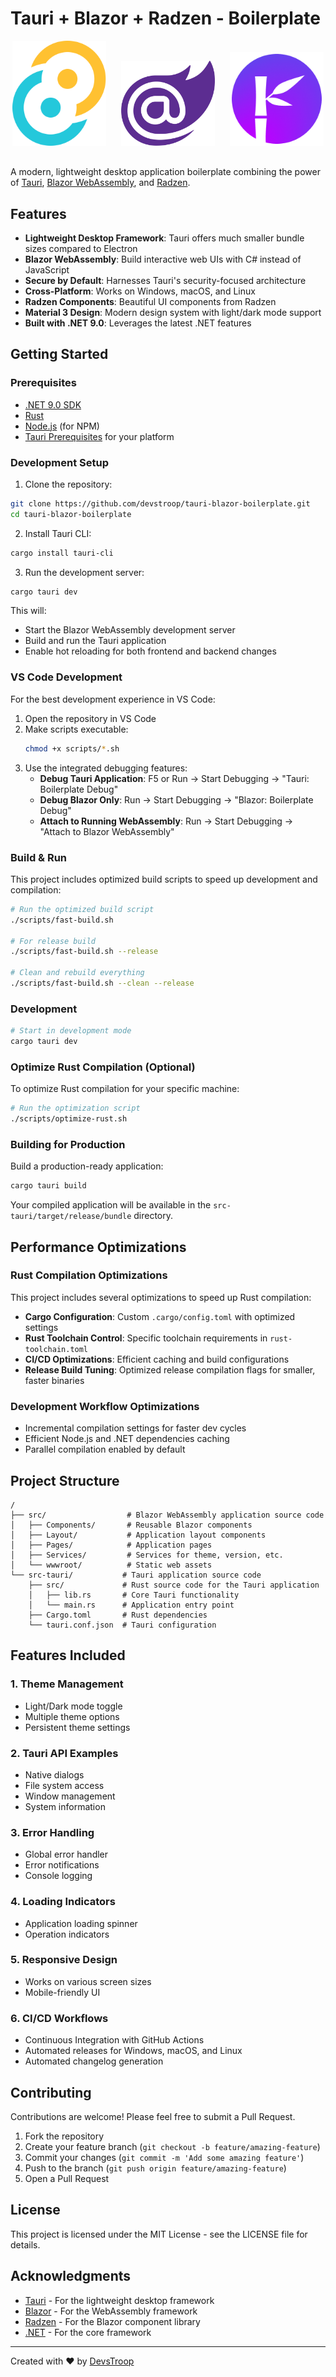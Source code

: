 # Tauri + Blazor + Radzen - Boilerplate

<p align="center" style="margin-bottom: 30px;">
  <img src="src/wwwroot/images/tauri.svg" alt="Tauri" width="150" />
  &nbsp;&nbsp;&nbsp;&nbsp;
  <img src="src/wwwroot/images/blazor.png" alt="Blazor" width="150" /> 
  &nbsp;&nbsp;&nbsp;&nbsp;
  <img src="src/wwwroot/images/radzen.png" alt="Radzen" width="150" />
</p>

A modern, lightweight desktop application boilerplate combining the power of [Tauri](https://tauri.app/), [Blazor WebAssembly](https://dotnet.microsoft.com/apps/aspnet/web-apps/blazor), and [Radzen](https://blazor.radzen.com/).

## Features

- **Lightweight Desktop Framework**: Tauri offers much smaller bundle sizes compared to Electron
- **Blazor WebAssembly**: Build interactive web UIs with C# instead of JavaScript
- **Secure by Default**: Harnesses Tauri's security-focused architecture
- **Cross-Platform**: Works on Windows, macOS, and Linux
- **Radzen Components**: Beautiful UI components from Radzen
- **Material 3 Design**: Modern design system with light/dark mode support
- **Built with .NET 9.0**: Leverages the latest .NET features

## Getting Started

### Prerequisites

- [.NET 9.0 SDK](https://dotnet.microsoft.com/download/dotnet/9.0)
- [Rust](https://www.rust-lang.org/tools/install)
- [Node.js](https://nodejs.org/) (for NPM)
- [Tauri Prerequisites](https://tauri.app/v1/guides/getting-started/prerequisites) for your platform

### Development Setup

1. Clone the repository:

```bash
git clone https://github.com/devstroop/tauri-blazor-boilerplate.git
cd tauri-blazor-boilerplate
```

2. Install Tauri CLI:

```bash
cargo install tauri-cli
```

3. Run the development server:

```bash
cargo tauri dev
```

This will:
- Start the Blazor WebAssembly development server
- Build and run the Tauri application
- Enable hot reloading for both frontend and backend changes

### VS Code Development

For the best development experience in VS Code:

1. Open the repository in VS Code
2. Make scripts executable:
   ```bash
   chmod +x scripts/*.sh
   ```
3. Use the integrated debugging features:
   - **Debug Tauri Application**: F5 or Run → Start Debugging → "Tauri: Boilerplate Debug"
   - **Debug Blazor Only**: Run → Start Debugging → "Blazor: Boilerplate Debug"
   - **Attach to Running WebAssembly**: Run → Start Debugging → "Attach to Blazor WebAssembly"

### Build & Run

This project includes optimized build scripts to speed up development and compilation:

```bash
# Run the optimized build script
./scripts/fast-build.sh

# For release build
./scripts/fast-build.sh --release

# Clean and rebuild everything
./scripts/fast-build.sh --clean --release
```

### Development

```bash
# Start in development mode
cargo tauri dev
```

### Optimize Rust Compilation (Optional)

To optimize Rust compilation for your specific machine:

```bash
# Run the optimization script
./scripts/optimize-rust.sh
```

### Building for Production

Build a production-ready application:

```bash
cargo tauri build
```

Your compiled application will be available in the `src-tauri/target/release/bundle` directory.

## Performance Optimizations

### Rust Compilation Optimizations
This project includes several optimizations to speed up Rust compilation:

- **Cargo Configuration**: Custom `.cargo/config.toml` with optimized settings
- **Rust Toolchain Control**: Specific toolchain requirements in `rust-toolchain.toml`
- **CI/CD Optimizations**: Efficient caching and build configurations
- **Release Build Tuning**: Optimized release compilation flags for smaller, faster binaries

### Development Workflow Optimizations
- Incremental compilation settings for faster dev cycles
- Efficient Node.js and .NET dependencies caching
- Parallel compilation enabled by default

## Project Structure

```
/
├── src/                  # Blazor WebAssembly application source code
│   ├── Components/       # Reusable Blazor components
│   ├── Layout/           # Application layout components
│   ├── Pages/            # Application pages
│   ├── Services/         # Services for theme, version, etc.
│   └── wwwroot/          # Static web assets
└── src-tauri/           # Tauri application source code
    ├── src/             # Rust source code for the Tauri application
    │   ├── lib.rs       # Core Tauri functionality
    │   └── main.rs      # Application entry point
    ├── Cargo.toml       # Rust dependencies
    └── tauri.conf.json  # Tauri configuration
```

## Features Included

### 1. Theme Management
- Light/Dark mode toggle
- Multiple theme options
- Persistent theme settings

### 2. Tauri API Examples
- Native dialogs
- File system access
- Window management
- System information

### 3. Error Handling
- Global error handler
- Error notifications
- Console logging

### 4. Loading Indicators
- Application loading spinner
- Operation indicators

### 5. Responsive Design
- Works on various screen sizes
- Mobile-friendly UI

### 6. CI/CD Workflows
- Continuous Integration with GitHub Actions
- Automated releases for Windows, macOS, and Linux
- Automated changelog generation

## Contributing

Contributions are welcome! Please feel free to submit a Pull Request.

1. Fork the repository
2. Create your feature branch (`git checkout -b feature/amazing-feature`)
3. Commit your changes (`git commit -m 'Add some amazing feature'`)
4. Push to the branch (`git push origin feature/amazing-feature`)
5. Open a Pull Request

## License

This project is licensed under the MIT License - see the LICENSE file for details.

## Acknowledgments

- [Tauri](https://tauri.app/) - For the lightweight desktop framework
- [Blazor](https://dotnet.microsoft.com/apps/aspnet/web-apps/blazor) - For the WebAssembly framework
- [Radzen](https://radzen.com/) - For the Blazor component library
- [.NET](https://dotnet.microsoft.com/) - For the core framework

---

Created with ❤️ by [DevsTroop](https://github.com/devstroop)
